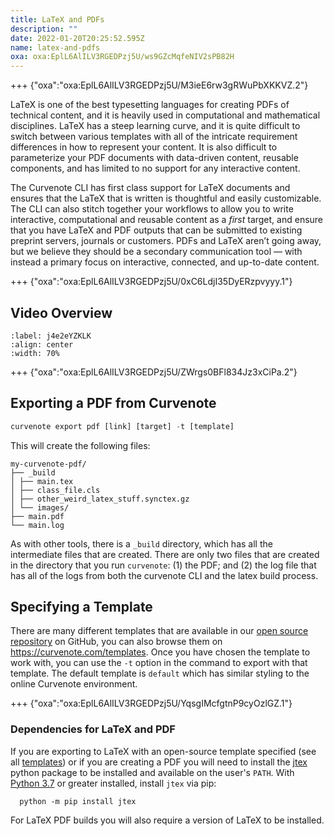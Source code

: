 ```yaml
---
title: LaTeX and PDFs
description: ""
date: 2022-01-20T20:25:52.595Z
name: latex-and-pdfs
oxa: oxa:EplL6AlILV3RGEDPzj5U/ws9GZcMqfeNIV2sPB82H
---
```


+++ {"oxa":"oxa:EplL6AlILV3RGEDPzj5U/M3ieE6rw3gRWuPbXKKVZ.2"}

LaTeX is one of the best typesetting languages for creating PDFs of technical content, and it is heavily used in computational and mathematical disciplines. LaTeX has a steep learning curve, and it is quite difficult to switch between various templates with all of the intricate requirement differences in how to represent your content. It is also difficult to parameterize your PDF documents with data-driven content, reusable components, and has limited to no support for any interactive content.

The Curvenote CLI has first class support for LaTeX documents and ensures that the LaTeX that is written is thoughtful and easily customizable. The CLI can also stitch together your workflows to allow you to write interactive, computational and reusable content as a *first* target, and ensure that you have LaTeX and PDF outputs that can be submitted to existing preprint servers, journals or customers. PDFs and LaTeX aren’t going away, but we believe they should be a secondary communication tool — with instead a primary focus on interactive, connected, and up-to-date content.

+++ {"oxa":"oxa:EplL6AlILV3RGEDPzj5U/0xC6LdjI35DyERzpvyyy.1"}

## Video Overview

```{iframe} https://www.loom.com/embed/a914be6e9de14ca9a0802b5817147edb
:label: j4e2eYZKLK
:align: center
:width: 70%
```

+++ {"oxa":"oxa:EplL6AlILV3RGEDPzj5U/ZWrgs0BFl834Jz3xCiPa.2"}

## Exporting a PDF from Curvenote

```python
curvenote export pdf [link] [target] -t [template]
```

This will create the following files:

```shell
my-curvenote-pdf/
├── _build
│ ├── main.tex
│ ├── class_file.cls
│ ├── other_weird_latex_stuff.synctex.gz
│ └── images/
├── main.pdf
└── main.log
```

As with other tools, there is a `_build` directory, which has all the intermediate files that are created. There are only two files that are created in the directory that you run `curvenote`: (1) the PDF; and (2) the log file that has all of the logs from both the curvenote CLI and the latex build process.

## Specifying a Template

There are many different templates that are available in our [open source repository](https://github.com/curvenote/templates) on GitHub, you can also browse them on <https://curvenote.com/templates>. Once you have chosen the template to work with, you can use the `-t` option in the command to export with that template. The default template is `default` which has similar styling to the online Curvenote environment.

+++ {"oxa":"oxa:EplL6AlILV3RGEDPzj5U/YqsgIMcfgtnP9cyOzlGZ.1"}

### Dependencies for LaTeX and PDF

If you are exporting to LaTeX with an open-source template specified (see all [templates](https://github.com/curvenote/templates)) or if you are creating a PDF you will need to install the [jtex](https://pypi.org/project/jtex/) python package to be installed and available on the user's `PATH`. With [Python 3.7](https://www.python.org/downloads/) or greater installed, install `jtex` via pip:

```shell
  python -m pip install jtex
```

For LaTeX PDF builds you will also require a version of LaTeX to be installed.

